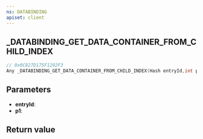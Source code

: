 ```yaml
---
ns: DATABINDING
apiset: client
---
```

## _DATABINDING_GET_DATA_CONTAINER_FROM_CHILD_INDEX

```c
// 0x0C827D175F1292F3
Any _DATABINDING_GET_DATA_CONTAINER_FROM_CHILD_INDEX(Hash entryId,int p1);
```


## Parameters
* **entryId**:
* **p1**:

## Return value